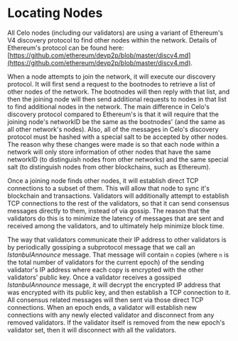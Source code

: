 # Locating Nodes

All Celo nodes \(including our validators\) are using a variant of Ethereum's V4 discovery protocol to find other nodes within the network. Details of Ethereum's protocol can be found here: [https://github.com/ethereum/devp2p/blob/master/discv4.md](https://github.com/ethereum/devp2p/blob/master/discv4.md).

When a node attempts to join the network, it will execute our discovery protocol. It will first send a request to the bootnodes to retrieve a list of other nodes of the network. The bootnodes will then reply with that list, and then the joining node will then send additional requests to nodes in that list to find additional nodes in the network. The main difference in Celo's discovery protocol compared to Ethereum's is that it will require that the joining node's networkID be the same as the bootnodes' \(and the same as all other network's nodes\). Also, all of the messages in Celo's discovery protocol must be hashed with a special salt to be accepted by other nodes. The reason why these changes were made is so that each node within a network will only store information of other nodes that have the same networkID (to distinguish nodes from other networks) and the same special salt \(to distinguish nodes from other blockchains, such as Ethereum\).

Once a joining node finds other nodes, it will establish direct TCP connections to a subset of them. This will allow that node to sync it's blockchain and transactions. Validators will additionally attempt to establish TCP connections to the rest of the validators, so that it can send consensus messages directly to them, instead of via gossip. The reason that the validators do this is to minimize the latency of messages that are sent and received among the validators, and to ultimately help minimize block time.

The way that validators communicate their IP address to other validators is by periodically gossiping a subprotocol message that we call an _IstanbulAnnounce_ message. That message will contain `n` copies (where `n` is the total number of validators for the current epoch) of the sending validator's IP address where each copy is encrypted with the other validators' public key. Once a validator receives a gossiped _IstanbulAnnounce_ message, it will decrypt the encrypted IP address that was encrypted with its public key, and then establish a TCP connection to it. All consensus related messages will then sent via those direct TCP connections. When an epoch ends, a validator will establish new connections with any newly elected validator and disconnect from any removed validators. If the validator itself is removed from the new epoch's validator set, then it will disconnect with all the validators.
